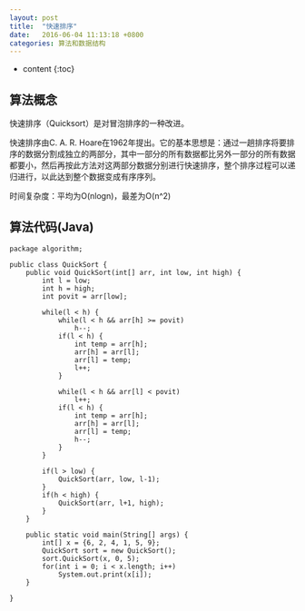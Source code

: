```yaml
---
layout: post
title:  "快速排序"
date:   2016-06-04 11:13:18 +0800
categories: 算法和数据结构
---
```


* content
{:toc}



## 算法概念 ##

快速排序（Quicksort）是对冒泡排序的一种改进。

快速排序由C. A. R. Hoare在1962年提出。它的基本思想是：通过一趟排序将要排序的数据分割成独立的两部分，其中一部分的所有数据都比另外一部分的所有数据都要小，然后再按此方法对这两部分数据分别进行快速排序，整个排序过程可以递归进行，以此达到整个数据变成有序序列。

时间复杂度：平均为O(nlogn)，最差为O(n^2)

## 算法代码(Java) ##

	package algorithm;
	
	public class QuickSort {
		public void QuickSort(int[] arr, int low, int high) {
			int l = low;
			int h = high;
			int povit = arr[low];
			
			while(l < h) {
				while(l < h && arr[h] >= povit)
					h--;
				if(l < h) {
					int temp = arr[h];
					arr[h] = arr[l];
					arr[l] = temp;
					l++;
				}
				
				while(l < h && arr[l] < povit)
					l++;
				if(l < h) {
					int temp = arr[h];
					arr[h] = arr[l];
					arr[l] = temp;
					h--;
				}
			}
			
			if(l > low) {
				QuickSort(arr, low, l-1);
			}
			if(h < high) {
				QuickSort(arr, l+1, high);
			}
		}
		
		public static void main(String[] args) {
			int[] x = {6, 2, 4, 1, 5, 9};
			QuickSort sort = new QuickSort();
			sort.QuickSort(x, 0, 5);
			for(int i = 0; i < x.length; i++)
				System.out.print(x[i]);
		}
	
	}




